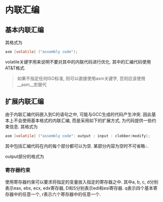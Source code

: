 内联汇编
==============



基本内联汇编
---------------

其格式为

```c
asm [volatile] ("assembly code");
```

volatile关键字用来说明不要对其中的内联代码进行优化. 其中的汇编代码使用AT&T格式. 

> 如果不指定任何ISO标准, 则可以直接使用asm关键字, 否则应该使用__asm__宏替代


扩展内联汇编
---------------

由于内联汇编代码嵌入到C的语句之中, 可能与GCC生成的代码产生冲突. 因此基本上不会使用基本格式的内联汇编, 而是采用如下的扩展方式, 为代码提供一些约束信息. 其格式为

```c
asm [volatile] ("assembly code": output : input : clobber/modify);
```

其中包括汇编代码在内的每个部分都可以为空. 某部分内容为空时不可省略`:`. 

output部分的格式为



### 寄存器约束

使用寄存器约束可以要求将指定的变量放入指定的寄存器之中. 其中a, b, c, d分别表示eax, ebx, ecx, edx寄存器, D和S分别表示edi和esi寄存器. q表示四个基本寄存器中的任意一个, r表示六个寄存器中的任意一个.





